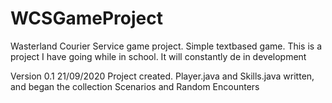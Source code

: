 # WCSGameProject
Wasterland Courier Service game project. Simple textbased game.
This is a project I have going while in school.
It will constantly de in development


Version 0.1
21/09/2020
Project created. Player.java and Skills.java written, and began the collection Scenarios and Random Encounters
